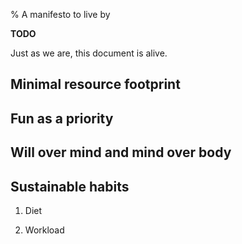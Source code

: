 % A manifesto to live by

**TODO**

Just as we are, this document is alive.

## Minimal resource footprint

## Fun as a priority

## Will over mind and mind over body

## Sustainable habits

1. Diet

2. Workload
